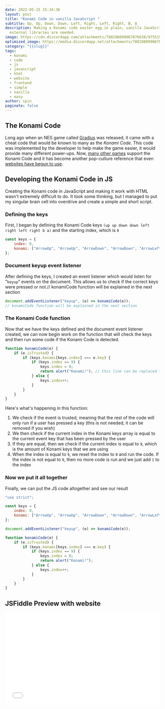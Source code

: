 ```yaml
---
date: 2022-05-15 15:34:36
layout: post
title: "Konami Code in vanilla JavaScript "
subtitle: Up, Up, Down, Down, Left, Right, Left, Right, B, A
description: Making a Konami code easter egg in plain, vanilla JavaScript. No
  external libraries are needed.
image: https://cdn.discordapp.com/attachments/788198099067076638/975519387308142653/unknown.png
optimized_image: https://media.discordapp.net/attachments/788198099067076638/975519387308142653/unknown.png
category: "{{slug}}"
tags:
  - konami
  - code
  - js
  - javascript
  - html
  - website
  - frontend
  - simple
  - vanilla
  - easy
author: spin
paginate: false
---
```

## The Konami Code

Long ago when an NES game called [Gradius](https://www.mobygames.com/game/nes/gradius) was released, it came with a cheat code that would be known to many as the *Konami Code.* This code was implemented by the developer to help make the game easier, it would provide many different power-ups. Now, [many other games](https://www.riddlester.co/games-that-support-konami-code/) support the Konami Code and it has become another pop-culture reference that even [websites have begun to use](https://nick.boldison.com/websites/konami-code-sites-that-use-the-konami-code/).

## Developing the Konami Code in JS

Creating the Konami code in JavaScript and making it work with HTML wasn't extremely difficult to do. It took some thinking, but I managed to put my singular brain cell into overdrive and create a simple and short script.

### Defining the keys

First, I began by defining the Konami Code keys `(up up down down left right left right b a)` and the starting index, which is `0`

```javascript
const keys = {
    index: 0,
    konami: ["ArrowUp", "ArrowUp", "ArrowDown", "ArrowDown", "ArrowLeft", "ArrowRight", "ArrowLeft", "ArrowRight", "b", "a"]
};
```

### Document keyup event listener

After defining the keys, I created an event listener which would listen for "`keyup`" events on the document. This allows us to check if the correct keys were pressed or not.// konamiCode function will be explained in the next section

```javascript
document.addEventListener("keyup", (e) => konamiCode(e)); 
// konamiCode function will be explained in the next section
```

### The Konami Code function

Now that we have the keys defined and the document event listener created, we can now begin work on the function that will check the keys and then run some code if the Konami Code is detected.

```javascript
function konamiCode(e) {
    if (e.isTrusted) {
        if (keys.konami[keys.index] === e.key) {
            if (keys.index == 9) {
                keys.index = 0;
                return alert("Konami!"); // this line can be replaced to run whatever code you need it to run
            } else {
                keys.index++;
            }
        }
    }
}
```

Here's what's happening in this function:

1. We check if the event is trusted, meaning that the rest of the code will only run if a user has pressed a key (this is not needed, it can be removed if you wish)
2. We then check if the current index in the Konami keys array is equal to the current event key that has been pressed by the user
3. If they are equal, then we check if the current index is equal to `9`, which is the amount of Konami keys that we are using
4. When the index is equal to `9`, we reset the index to `0` and run the code. If the index is not equal to `9`, then no more code is run and we just add `1` to the index

### Now we put it all together

Finally, we can put the JS code altogether and see our result

```javascript
"use strict";

const keys = {
    index: 0,
    konami: ["ArrowUp", "ArrowUp", "ArrowDown", "ArrowDown", "ArrowLeft", "ArrowRight", "ArrowLeft", "ArrowRight", "b", "a"]
};

document.addEventListener("keyup", (e) => konamiCode(e));

function konamiCode(e) {
    if (e.isTrusted) {
        if (keys.konami[keys.index] === e.key) {
            if (keys.index == 9) {
                keys.index = 0;
                return alert("Konami!");
            } else {
                keys.index++;
            }
        }
    }
}
```

## JSFiddle Preview with website

<iframe width="100%" height="300" src="//jsfiddle.net/spinfal/jc4ot2qf/1/embedded/js,html,result/" allowfullscreen="allowfullscreen" allowpaymentrequest frameborder="0"></iframe>